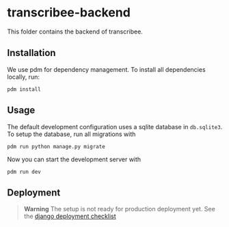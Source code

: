 # transcribee-backend

This folder contains the backend of transcribee.

## Installation

We use pdm for dependency management. To install all dependencies locally, run:

```shell
pdm install
```

## Usage

The default development configuration uses a sqlite database in `db.sqlite3`. To setup the database, run all migrations with

```shell
pdm run python manage.py migrate
```

Now you can start the development server with

```shell
pdm run dev
```

## Deployment

> **Warning**
> The setup is not ready for production deployment yet. See the [django deployment checklist](https://docs.djangoproject.com/en/4.1/howto/deployment/checklist/)
